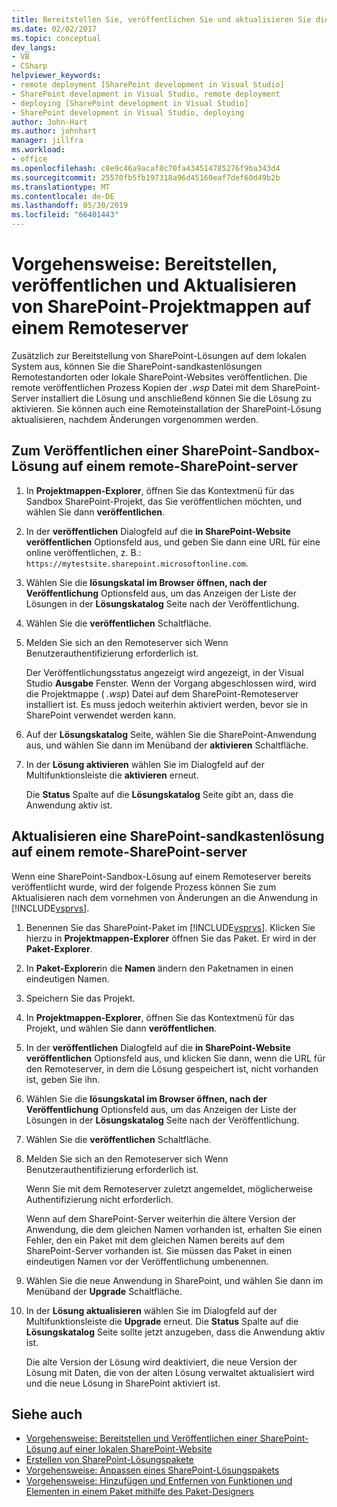 ```yaml
---
title: Bereitstellen Sie, veröffentlichen Sie und aktualisieren Sie die SharePoint-Lösungen per Remotezugriff
ms.date: 02/02/2017
ms.topic: conceptual
dev_langs:
- VB
- CSharp
helpviewer_keywords:
- remote deployment [SharePoint development in Visual Studio]
- SharePoint development in Visual Studio, remote deployment
- deploying [SharePoint development in Visual Studio]
- SharePoint development in Visual Studio, deploying
author: John-Hart
ms.author: johnhart
manager: jillfra
ms.workload:
- office
ms.openlocfilehash: c8e9c46a9acaf8c70fa434514785276f9ba343d4
ms.sourcegitcommit: 25570fb5fb197318a96d45160eaf7def60d49b2b
ms.translationtype: MT
ms.contentlocale: de-DE
ms.lasthandoff: 05/30/2019
ms.locfileid: "66401443"
---
```

# <a name="how-to-deploy-publish-and-upgrade-sharepoint-solutions-on-a-remote-server"></a>Vorgehensweise: Bereitstellen, veröffentlichen und Aktualisieren von SharePoint-Projektmappen auf einem Remoteserver
  Zusätzlich zur Bereitstellung von SharePoint-Lösungen auf dem lokalen System aus, können Sie die SharePoint-sandkastenlösungen Remotestandorten oder lokale SharePoint-Websites veröffentlichen. Die remote veröffentlichen Prozess Kopien der *.wsp* Datei mit dem SharePoint-Server installiert die Lösung und anschließend können Sie die Lösung zu aktivieren. Sie können auch eine Remoteinstallation der SharePoint-Lösung aktualisieren, nachdem Änderungen vorgenommen werden.

## <a name="to-publish-a-sandboxed-sharepoint-solution-to-a-remote-sharepoint-server"></a>Zum Veröffentlichen einer SharePoint-Sandbox-Lösung auf einem remote-SharePoint-server

1. In **Projektmappen-Explorer**, öffnen Sie das Kontextmenü für das Sandbox SharePoint-Projekt, das Sie veröffentlichen möchten, und wählen Sie dann **veröffentlichen**.

2. In der **veröffentlichen** Dialogfeld auf die **in SharePoint-Website veröffentlichen** Optionsfeld aus, und geben Sie dann eine URL für eine online veröffentlichen, z. B.: `https://mytestsite.sharepoint.microsoftonline.com`.

3. Wählen Sie die **lösungskatal im Browser öffnen, nach der Veröffentlichung** Optionsfeld aus, um das Anzeigen der Liste der Lösungen in der **Lösungskatalog** Seite nach der Veröffentlichung.

4. Wählen Sie die **veröffentlichen** Schaltfläche.

5. Melden Sie sich an den Remoteserver sich Wenn Benutzerauthentifizierung erforderlich ist.

     Der Veröffentlichungsstatus angezeigt wird angezeigt, in der Visual Studio **Ausgabe** Fenster. Wenn der Vorgang abgeschlossen wird, wird die Projektmappe ( *.wsp*) Datei auf dem SharePoint-Remoteserver installiert ist. Es muss jedoch weiterhin aktiviert werden, bevor sie in SharePoint verwendet werden kann.

6. Auf der **Lösungskatalog** Seite, wählen Sie die SharePoint-Anwendung aus, und wählen Sie dann im Menüband der **aktivieren** Schaltfläche.

7. In der **Lösung aktivieren** wählen Sie im Dialogfeld auf der Multifunktionsleiste die **aktivieren** erneut.

     Die **Status** Spalte auf die **Lösungskatalog** Seite gibt an, dass die Anwendung aktiv ist.

## <a name="to-upgrade-a-sandboxed-sharepoint-solution-on-a-remote-sharepoint-server"></a>Aktualisieren eine SharePoint-sandkastenlösung auf einem remote-SharePoint-server
 Wenn eine SharePoint-Sandbox-Lösung auf einem Remoteserver bereits veröffentlicht wurde, wird der folgende Prozess können Sie zum Aktualisieren nach dem vornehmen von Änderungen an die Anwendung in [!INCLUDE[vsprvs](../sharepoint/includes/vsprvs-md.md)].

1. Benennen Sie das SharePoint-Paket im [!INCLUDE[vsprvs](../sharepoint/includes/vsprvs-md.md)]. Klicken Sie hierzu in **Projektmappen-Explorer** öffnen Sie das Paket. Er wird in der **Paket-Explorer**.

2. In **Paket-Explorer**in die **Namen** ändern den Paketnamen in einen eindeutigen Namen.

3. Speichern Sie das Projekt.

4. In **Projektmappen-Explorer**, öffnen Sie das Kontextmenü für das Projekt, und wählen Sie dann **veröffentlichen**.

5. In der **veröffentlichen** Dialogfeld auf die **in SharePoint-Website veröffentlichen** Optionsfeld aus, und klicken Sie dann, wenn die URL für den Remoteserver, in dem die Lösung gespeichert ist, nicht vorhanden ist, geben Sie ihn.

6. Wählen Sie die **lösungskatal im Browser öffnen, nach der Veröffentlichung** Optionsfeld aus, um das Anzeigen der Liste der Lösungen in der **Lösungskatalog** Seite nach der Veröffentlichung.

7. Wählen Sie die **veröffentlichen** Schaltfläche.

8. Melden Sie sich an den Remoteserver sich Wenn Benutzerauthentifizierung erforderlich ist.

     Wenn Sie mit dem Remoteserver zuletzt angemeldet, möglicherweise Authentifizierung nicht erforderlich.

     Wenn auf dem SharePoint-Server weiterhin die ältere Version der Anwendung, die dem gleichen Namen vorhanden ist, erhalten Sie einen Fehler, den ein Paket mit dem gleichen Namen bereits auf dem SharePoint-Server vorhanden ist. Sie müssen das Paket in einen eindeutigen Namen vor der Veröffentlichung umbenennen.

9. Wählen Sie die neue Anwendung in SharePoint, und wählen Sie dann im Menüband der **Upgrade** Schaltfläche.

10. In der **Lösung aktualisieren** wählen Sie im Dialogfeld auf der Multifunktionsleiste die **Upgrade** erneut. Die **Status** Spalte auf die **Lösungskatalog** Seite sollte jetzt anzugeben, dass die Anwendung aktiv ist.

     Die alte Version der Lösung wird deaktiviert, die neue Version der Lösung mit Daten, die von der alten Lösung verwaltet aktualisiert wird und die neue Lösung in SharePoint aktiviert ist.

## <a name="see-also"></a>Siehe auch
- [Vorgehensweise: Bereitstellen und Veröffentlichen einer SharePoint-Lösung auf einer lokalen SharePoint-Website](../sharepoint/how-to-deploy-and-publish-a-sharepoint-solution-to-a-local-sharepoint-site.md)
- [Erstellen von SharePoint-Lösungspakete](../sharepoint/creating-sharepoint-solution-packages.md)
- [Vorgehensweise: Anpassen eines SharePoint-Lösungspakets](../sharepoint/how-to-customize-a-sharepoint-solution-package.md)
- [Vorgehensweise: Hinzufügen und Entfernen von Funktionen und Elementen in einem Paket mithilfe des Paket-Designers](../sharepoint/how-to-add-and-remove-features-and-items-to-a-package-by-using-the-package-designer.md)

